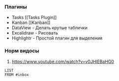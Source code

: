 
### Плагины
- Tasks [[Tasks Plugin]]
- Kanban [[Kanban]]
- DataView - Делать крутые таблички
- Excalidraw - Рисовать
- Highlightr - Простой плагин для выделения

### Норм видосы
1. https://www.youtube.com/watch?v=v0JHlEBaHG0

```dataview
LIST
FROM #inbox
```